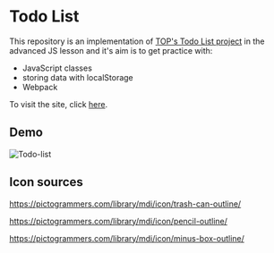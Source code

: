 # Todo List
This repository is an implementation of [TOP's Todo List project](https://www.theodinproject.com/lessons/javascript-todo-list) in the advanced JS lesson and it's aim is to get practice with:
- JavaScript classes
- storing data with localStorage
- Webpack

To visit the site, click [here](https://bellitabellota.github.io/TOP-Todo-List/).

## Demo
![Todo-list](https://github.com/user-attachments/assets/ef38b71d-d6fc-4f9d-b307-9dc2a0067dbb)

## Icon sources
https://pictogrammers.com/library/mdi/icon/trash-can-outline/

https://pictogrammers.com/library/mdi/icon/pencil-outline/

https://pictogrammers.com/library/mdi/icon/minus-box-outline/ 
